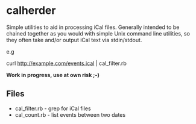 # calherder

Simple utilities to aid in processing iCal files.  Generally intended to be chained together as you would with simple Unix command line utilities, so they often take and/or output iCal text via stdin/stdout.

e.g

curl http://example.com/events.ical | cal_filter.rb

**Work in progress, use at own risk ;-)**

## Files

 * cal_filter.rb - grep for iCal files
 * cal_count.rb - list events between two dates
